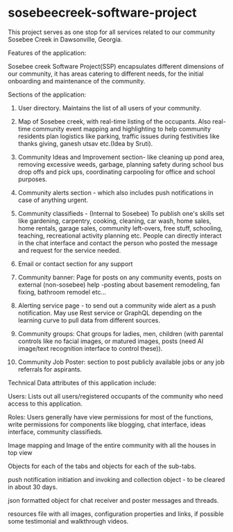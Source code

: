 # sosebeecreek-software-project

This project serves as one stop for all services related to our community Sosebee Creek in Dawsonville, Georgia.

Features of the application:

Sosebee creek Software Project(SSP) encapsulates different dimensions of our community, it has areas catering to different needs, for the initial onboarding and maintenance of the community.

Sections of the application:

1. User directory. Maintains the list of all users of your community.

2. Map of Sosebee creek, with real-time listing of the occupants. Also real-time community event mapping and highlighting to help community residents plan logistics like parking, traffic issues during festivities like thanks giving, ganesh utsav etc.(Idea by Sruti).

3. Community Ideas and Improvement section- like cleaning up pond area, removing excessive weeds, garbage, planning safety during school bus drop offs and pick ups, coordinating carpooling for office and school purposes.

4. Community alerts section - which also includes push notifications in case of anything urgent.

5. Community classifieds - (Internal to Sosebee) To publish one's skills set like gardening, carpentry, cooking, cleaning, car wash, home sales, home rentals, garage sales, community left-overs, free stuff, schooling, teaching, recreational activity planning etc. People can directly interact in the chat interface and contact the person who posted the message and request for the service needed.

6. Email or contact section for any support

7. Community banner: Page for posts on any community events, posts on external (non-sosebee) help -posting about basement remodeling, fan fixing, bathroom remodel etc...

8. Alerting service page - to send out a community wide alert as a push notification. May use Rest service or GraphQL depending on the learning curve to pull data from different sources.

9. Community groups: Chat groups for ladies, men, children (with parental controls like no facial images, or matured images, posts (need AI image/text recognition interface to control these)).

10. Community Job Poster: section to post publicly available jobs or any job referrals for aspirants.

Technical Data attributes of this application include:

Users: Lists out all users/registered occupants of the community who need access to this application.

Roles: Users generally have view permissions for most of the functions, write permissions for components like blogging, chat interface, ideas interface, community classifieds.

Image mapping and Image of the entire community with all the houses in top view

Objects for each of the tabs and objects for each of the sub-tabs.

push notification initiation and invoking and collection object - to be cleared in about 30 days.

json formatted object for chat receiver and poster messages and threads.

resources file with all images, configuration properties and links, if possible some testimonial and walkthrough videos.

